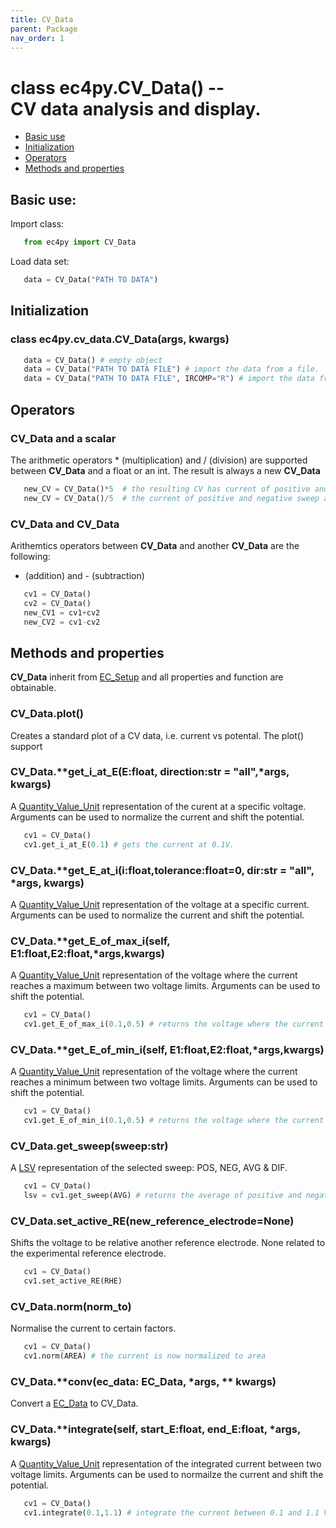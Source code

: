 ```yaml
---
title: CV_Data
parent: Package
nav_order: 1
---
```




# class ec4py.CV_Data() -- <br>CV data analysis and display. 

- [Basic use](#basic-use)
- [Initialization](#initialization)
- [Operators](#operators)
- [Methods and properties](#methods-and-properties)


## Basic use:

Import class:
```python
   from ec4py import CV_Data
```
Load data set:
```python
   data = CV_Data("PATH TO DATA")
```


## Initialization

### class ec4py.cv_data.CV_Data(args, kwargs)
```python
   data = CV_Data() # empty object
   data = CV_Data("PATH TO DATA FILE") # import the data from a file.
   data = CV_Data("PATH TO DATA FILE", IRCOMP="R") # import the data from a file and apply iR-compensation.
```

## Operators

### CV_Data and a scalar

The arithmetic operators * (multiplication) and / (division) are supported between **CV_Data** and a float or an int. The result is always a new **CV_Data**
```python
   new_CV = CV_Data()*5  # the resulting CV has current of positive and negative sweep multiplied by 5
   new_CV = CV_Data()/5  # the current of positive and negative sweep are divided by 5
```
### CV_Data and CV_Data

Arithemtics operators between **CV_Data** and another **CV_Data** are the following: 
+ (addition) and - (subtraction)
```python
   cv1 = CV_Data()
   cv2 = CV_Data()
   new_CV1 = cv1+cv2
   new_CV2 = cv1-cv2
```

## Methods and properties

**CV_Data** inherit from [EC_Setup](ec4py_ec_setup.md) and all properties and function are obtainable.

### CV_Data.**plot()**

Creates a standard plot of a CV data, i.e. current vs potental. The plot() support


### CV_Data.**get_i_at_E(E:float, direction:str = "all",*args, **kwargs)**
A [Quantity_Value_Unit](ec4py_util.md) representation of the curent at a specific voltage. Arguments can be used to normalize the current and shift the potential.
```python
   cv1 = CV_Data()
   cv1.get_i_at_E(0.1) # gets the current at 0.1V.
```

### CV_Data.**get_E_at_i(i:float,tolerance:float=0,  dir:str = "all", *args, **kwargs)**
A [Quantity_Value_Unit](ec4py_util.md) representation of the voltage at a specific current. Arguments can be used to normalize the current and shift the potential.

### CV_Data.**get_E_of_max_i(self, E1:float,E2:float,*args,**kwargs)**
A [Quantity_Value_Unit](ec4py_util.md) representation of the voltage where the current reaches a maximum between two voltage limits. Arguments can be used to shift the potential.
```python
   cv1 = CV_Data()
   cv1.get_E_of_max_i(0.1,0.5) # returns the voltage where the current reaches the max.
```

### CV_Data.**get_E_of_min_i(self, E1:float,E2:float,*args,**kwargs)**
A [Quantity_Value_Unit](ec4py_util.md) representation of the voltage where the current reaches a minimum between two voltage limits. Arguments can be used to shift the potential.
```python
   cv1 = CV_Data()
   cv1.get_E_of_min_i(0.1,0.5) # returns the voltage where the current reaches the max.
```

### CV_Data.**get_sweep(sweep:str)**
A [LSV](ec4_py_lsv.md) representation of the selected sweep: POS, NEG, AVG & DIF.
```python
   cv1 = CV_Data()
   lsv = cv1.get_sweep(AVG) # returns the average of positive and negative sweeps.
```

### CV_Data.**set_active_RE(new_reference_electrode=None)**
Shifts the voltage to be relative another reference electrode. None related to the experimental reference electrode. 
```python
   cv1 = CV_Data()
   cv1.set_active_RE(RHE)
```

### CV_Data.**norm(norm_to)**

Normalise the current to certain factors. 
```python
   cv1 = CV_Data()
   cv1.norm(AREA) # the current is now normalized to area
```

### CV_Data.**conv(ec_data: EC_Data, *args, ** kwargs)
Convert a [EC_Data](ec4py_ec_data.md) to CV_Data.



### CV_Data.**integrate(self, start_E:float, end_E:float, *args, **kwargs)**
 A [Quantity_Value_Unit](ec4py_util.md) representation of the integrated current between two voltage limits. Arguments can be used to normailze the current and shift the potential.
```python
   cv1 = CV_Data()
   cv1.integrate(0.1,1.1) # integrate the current between 0.1 and 1.1 V.
```


